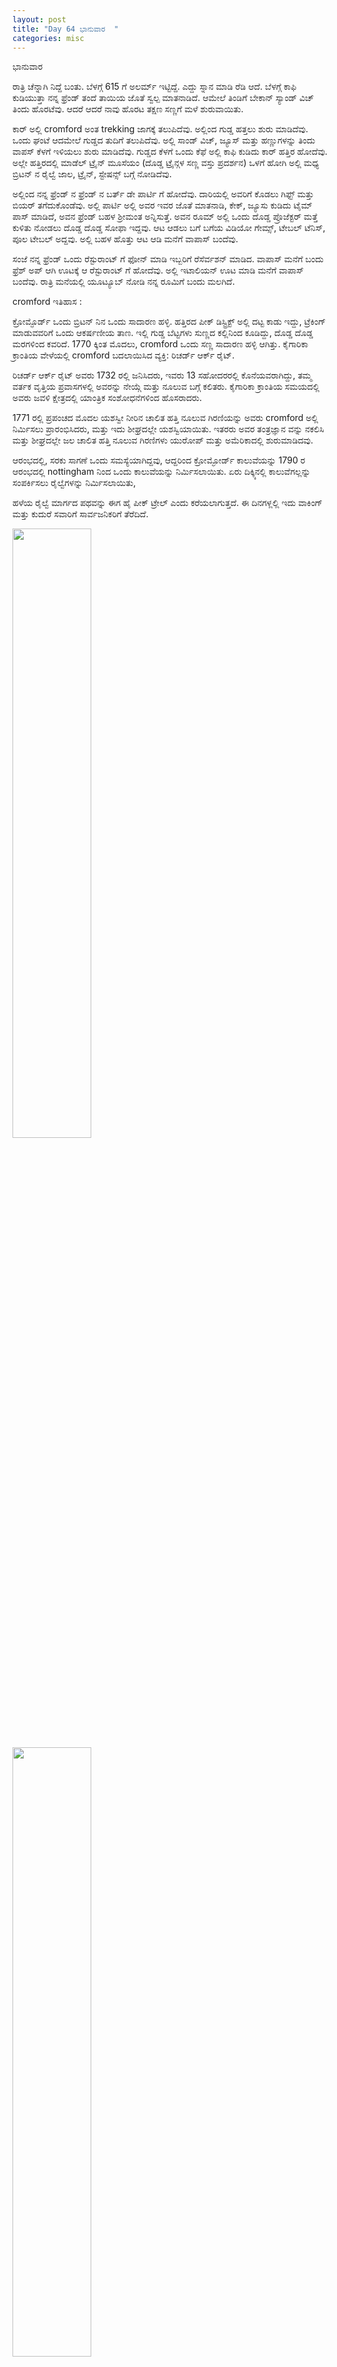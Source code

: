 ```yaml
---
layout: post
title: "Day 64 ಭಾನುವಾರ  "
categories: misc
---
```

ಭಾನುವಾರ

ರಾತ್ರಿ ಚೆನ್ನಾಗಿ ನಿದ್ದೆ ಬಂತು. ಬೆಳಗ್ಗೆ 615 ಗೆ ಅಲರ್ಮ್ ಇಟ್ಟಿದ್ದೆ. ಎದ್ದು ಸ್ನಾನ ಮಾಡಿ ರೆಡಿ ಆದೆ.
ಬೆಳಗ್ಗೆ ಕಾಫಿ ಕುಡಿಯುತ್ತಾ ನನ್ನ ಫ್ರೆಂಡ್ ತಂದೆ ತಾಯಿಯ ಜೊತೆ ಸ್ವಲ್ಪ ಮಾತನಾಡಿದೆ. ಆಮೇಲೆ ತಿಂಡಿಗೆ ಬೇಕಾನ್ ಸ್ಯಾಂಡ್ ವಿಚ್ ತಿಂದು ಹೊರಟೆವು. ಆದರೆ ಆದರೆ ನಾವು ಹೊರಟ ತಕ್ಷಣ ಸಣ್ಣಗೆ ಮಳೆ ಶುರುವಾಯಿತು.

ಕಾರ್ ಅಲ್ಲಿ cromford ಅಂತ trekking ಜಾಗಕ್ಕೆ ತಲುಪಿದೆವು. ಅಲ್ಲಿಂದ ಗುಡ್ಡ ಹತ್ತಲು ಶುರು ಮಾಡಿದೆವು. ಒಂದು ಘಂಟೆ ಆದಮೇಲೆ ಗುಡ್ಡದ ತುದಿಗೆ ತಲುಪಿದೆವು. ಅಲ್ಲಿ ಸಾಂಡ್ ವಿಚ್, ಜ್ಯೂಸ್ ಮತ್ತು ಹಣ್ಣುಗಳನ್ನು ತಿಂದು ವಾಪಸ್ ಕೆಳಗೆ ಇಳಿಯಲು ಶುರು ಮಾಡಿದೆವು.
ಗುಡ್ಡದ ಕೆಳಗೆ ಒಂದು ಕೆಫೆ ಅಲ್ಲಿ ಕಾಫಿ ಕುಡಿದು ಕಾರ್ ಹತ್ತಿರ ಹೋದೆವು. ಅಲ್ಲೇ ಹತ್ತಿರದಲ್ಲಿ ಮಾಡೆಲ್ ಟ್ರೈನ್ ಮೂಸೆಯಂ (ದೊಡ್ಡ ಟ್ರೈನ್ಗಳ ಸಣ್ಣ ವಸ್ತು ಪ್ರದರ್ಶನ) ಒಳಗೆ ಹೋಗಿ ಅಲ್ಲಿ ಮಧ್ಯ ಬ್ರಿಟನ್ ನ ರೈಲ್ವೆ ಜಾಲ, ಟ್ರೈನ್, ಸ್ಟೇಷನ್ಸ್ ಬಗ್ಗೆ ನೋಡಿದೆವು.

ಅಲ್ಲಿಂದ ನನ್ನ ಫ್ರೆಂಡ್ ನ ಫ್ರೆಂಡ್ ನ ಬರ್ತ್ ಡೇ ಪಾರ್ಟಿ ಗೆ ಹೋದೆವು. ದಾರಿಯಲ್ಲಿ ಅವರಿಗೆ ಕೊಡಲು ಗಿಫ್ಟ್ ಮತ್ತು ಬಿಯರ್ ತಗೆದುಕೊಂಡೆವು. ಅಲ್ಲಿ ಪಾರ್ಟಿ ಅಲ್ಲಿ ಅವರ ಇವರ ಜೊತೆ ಮಾತನಾಡಿ, ಕೇಕ್, ಜ್ಯೂಸು ಕುಡಿದು ಟೈಮ್ ಪಾಸ್ ಮಾಡಿದೆ,
ಅವನ ಫ್ರೆಂಡ್ ಬಹಳ ಶ್ರೀಮಂತ ಅನ್ನಿಸುತ್ತೆ. ಅವನ ರೂಮ್ ಅಲ್ಲಿ ಒಂದು ದೊಡ್ಡ ಪ್ರೊಜೆಕ್ಟರ್ ಮತ್ತೆ ಕುಳಿತು ನೋಡಲು ದೊಡ್ಡ ದೊಡ್ಡ ಸೋಫಾ ಇದ್ದವು. ಆಟ ಆಡಲು ಬಗೆ ಬಗೆಯ ವಿಡಿಯೋ ಗೇಮ್ಸ್, ಟೇಬಲ್ ಟೆನಿಸ್, ಪೂಲ ಟೇಬಲ್ ಅದ್ದವು. ಅಲ್ಲಿ ಬಹಳ ಹೊತ್ತು ಆಟ ಆಡಿ ಮನೆಗೆ ವಾಪಾಸ್ ಬಂದೆವು.

ಸಂಜೆ ನನ್ನ ಫ್ರೆಂಡ್ ಒಂದು ರೆಸ್ಟುರಾಂಟ್ ಗೆ ಫೋನ್ ಮಾಡಿ ಇಬ್ಬರಿಗೆ ರೆಸೆರ್ವಶನ್ ಮಾಡಿದ. ವಾಪಾಸ್ ಮನೆಗೆ ಬಂದು ಫ್ರೆಶ್ ಅಪ್ ಆಗಿ ಊಟಕ್ಕೆ ಆ ರೆಸ್ಟುರಾಂಟ್ ಗೆ ಹೋದೆವು. ಅಲ್ಲಿ ಇಟಾಲಿಯನ್ ಊಟ ಮಾಡಿ ಮನೆಗೆ ವಾಪಾಸ್ ಬಂದೆವು.
ರಾತ್ರಿ ಮನೆಯಲ್ಲಿ ಯೂಟ್ಯೂಬ್ ನೋಡಿ ನನ್ನ ರೂಮಿಗೆ ಬಂದು ಮಲಗಿದೆ.

cromford ಇತಿಹಾಸ :

ಕ್ರೋಮ್ಫೊರ್ಡ್ ಒಂದು ಬ್ರಿಟನ್ ನಿನ ಒಂದು ಸಾದಾರಣ ಹಳ್ಳಿ. ಹತ್ತಿರದ ಪೀಕ್ ಡಿಸ್ಟ್ರಿಕ್ಟ್ ಅಲ್ಲಿ ದಟ್ಟ ಕಾಡು ಇದ್ದು, ಟ್ರೆಕಿಂಗ್ ಮಾಡುವವರಿಗೆ ಒಂದು ಆಕರ್ಷಣೀಯ ತಾಣ. ಇಲ್ಲಿ ಗುಡ್ಡ ಬೆಟ್ಟಗಳು ಸುಣ್ಣದ ಕಲ್ಲಿನಿಂದ ಕೂಡಿದ್ದು, ದೊಡ್ಡ ದೊಡ್ಡ ಮರಗಳಿಂದ ಕವರಿದೆ.
1770 ಕ್ಕಿಂತ ಮೊದಲು, cromford  ಒಂದು ಸಣ್ಣ ಸಾದಾರಣ ಹಳ್ಳಿ ಆಗಿತ್ತು. ಕೈಗಾರಿಕಾ ಕ್ರಾಂತಿಯ ವೇಳೆಯಲ್ಲಿ cromford  ಬದಲಾಯಿಸಿದ  ವ್ಯಕ್ತಿ: ರಿಚರ್ಡ್ ಆರ್ಕ್ ರೈಟ್.

ರಿಚರ್ಡ್ ಆರ್ಕ್ ರೈಟ್ ಅವರು 1732 ರಲ್ಲಿ ಜನಿಸಿದರು, ಇವರು 13 ಸಹೋದರರಲ್ಲಿ ಕೊನೆಯವರಾಗಿದ್ದು, ತಮ್ಮ ವರ್ತಕ ವೃತ್ತಿಯ ಪ್ರವಾಸಗಳಲ್ಲಿ ಅವರನ್ನು ನೇಯ್ಗೆ ಮತ್ತು ನೂಲುವ ಬಗ್ಗೆ ಕಲಿತರು. ಕೈಗಾರಿಕಾ ಕ್ರಾಂತಿಯ ಸಮಯದಲ್ಲಿ ಅವರು ಜವಳಿ ಕ್ಷೇತ್ರದಲ್ಲಿ ಯಾಂತ್ರಿಕ ಸಂಶೋಧನೆಗಳಿಂದ ಹೊಸರಾದರು.

1771 ರಲ್ಲಿ ಪ್ರಪಂಚದ ಮೊದಲ ಯಶಸ್ವೀ ನೀರಿನ ಚಾಲಿತ ಹತ್ತಿ ನೂಲುವ ಗಿರಣಿಯನ್ನು ಅವರು cromford  ಅಲ್ಲಿ ನಿರ್ಮಿಸಲು ಪ್ರಾರಂಭಿಸಿದರು, ಮತ್ತು ಇದು ಶೀಘ್ರದಲ್ಲೇ ಯಶಸ್ವಿಯಾಯಿತು.  ಇತರರು ಅವರ ತಂತ್ರಜ್ಞಾನ ವನ್ನು ನಕಲಿಸಿ ಮತ್ತು ಶೀಘ್ರದಲ್ಲೇ ಜಲ ಚಾಲಿತ ಹತ್ತಿ ನೂಲುವ ಗಿರಣಿಗಳು ಯುರೋಪ್ ಮತ್ತು ಅಮೆರಿಕಾದಲ್ಲಿ ಶುರುಮಾಡಿದವು.

ಆರಂಭದಲ್ಲಿ, ಸರಕು ಸಾಗಣೆ ಒಂದು ಸಮಸ್ಯೆಯಾಗಿದ್ದವು, ಆದ್ದರಿಂದ ಕ್ರೋಮ್ಫೋರ್ಡ್ ಕಾಲುವೆಯನ್ನು 1790 ರ ಆರಂಭದಲ್ಲಿ nottingham ನಿಂದ ಒಂದು ಕಾಲುವೆಯನ್ನು ನಿರ್ಮಿಸಲಾಯಿತು. ಏರು ದಿಕ್ಕ್ಕಿನಲ್ಲಿ ಕಾಲುವೆಗಲ್ಲನ್ನು ಸಂಪರ್ಕಿಸಲು ರೈಲ್ವೆಗಳನ್ನು ನಿರ್ಮಿಸಲಾಯಿತು,

ಹಳೆಯ ರೈಲ್ವೆ ಮಾರ್ಗದ ಪಥವನ್ನು ಈಗ ಹೈ ಪೀಕ್ ಟ್ರೇಲ್ ಎಂದು ಕರೆಯಲಾಗುತ್ತದೆ. ಈ ದಿನಗಳ್ಲಲ್ಲಿ ಇದು ವಾಕಿಂಗ್ ಮತ್ತು ಕುದುರೆ ಸವಾರಿಗೆ ಸಾರ್ವಜನಿಕರಿಗೆ ತೆರೆದಿದೆ.





<img src="https://raw.githubusercontent.com/myfellowship/myfellowship/master/assets/60-1.jpg" width="50%">

<img src="https://raw.githubusercontent.com/myfellowship/myfellowship/master/assets/60-2.jpg" width="50%">

<img src="https://raw.githubusercontent.com/myfellowship/myfellowship/master/assets/60-3.jpg" width="50%">

<img src="https://raw.githubusercontent.com/myfellowship/myfellowship/master/assets/60-4.jpg" width="50%">

<img src="https://raw.githubusercontent.com/myfellowship/myfellowship/master/assets/60-5.jpg" width="50%">

<img src="https://raw.githubusercontent.com/myfellowship/myfellowship/master/assets/60-6.jpg" width="50%">

<img src="https://raw.githubusercontent.com/myfellowship/myfellowship/master/assets/60-7.jpg" width="50%">

<img src="https://raw.githubusercontent.com/myfellowship/myfellowship/master/assets/60-8.jpg" width="50%">

<img src="https://raw.githubusercontent.com/myfellowship/myfellowship/master/assets/60-9.jpg" width="50%">
